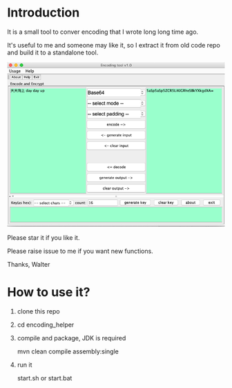 # Introduction

It is a small tool to conver encoding that I wrote long long time ago.

It's useful to me and someone may like it, so I extract it from old code repo and build it to a standalone tool.

![snapshot](snapshot.png)

Please star it if you like it.

Please raise issue to me if you want new functions.

Thanks, 
Walter

# How to use it?

1. clone this repo

2. cd encoding_helper

3. compile and package, JDK is required

    mvn clean compile assembly:single
    
4. run it

    start.sh or start.bat    